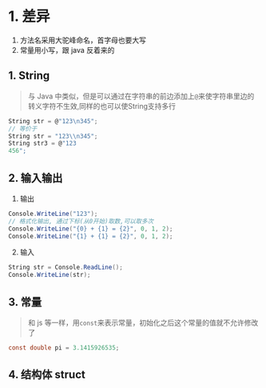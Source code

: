 # 1. 差异
1. 方法名采用大驼峰命名，首字母也要大写
2. 常量用小写，跟 java 反着来的

## 1. String
> 与 Java 中类似，但是可以通过在字符串的前边添加上`@`来使字符串里边的转义字符不生效,同样的也可以使String支持多行
```cs
String str = @"123\n345";
// 等价于
String str = "123\\n345";
String str3 = @"123
456";
```

## 2. 输入输出
1. 输出
```cs
Console.WriteLine("123"); 
// 格式化输出, 通过下标(从0开始)取数,可以取多次
Console.WriteLine("{0} + {1} = {2}", 0, 1, 2);
Console.WriteLine("{1} + {1} = {2}", 0, 1, 2);
```
2. 输入
```cs 
String str = Console.ReadLine();
Console.WriteLine(str);
```

## 3. 常量
> 和 js 等一样，用`const`来表示常量，初始化之后这个常量的值就不允许修改了

```cs
const double pi = 3.1415926535;
```

## 4. 结构体 struct
> 
